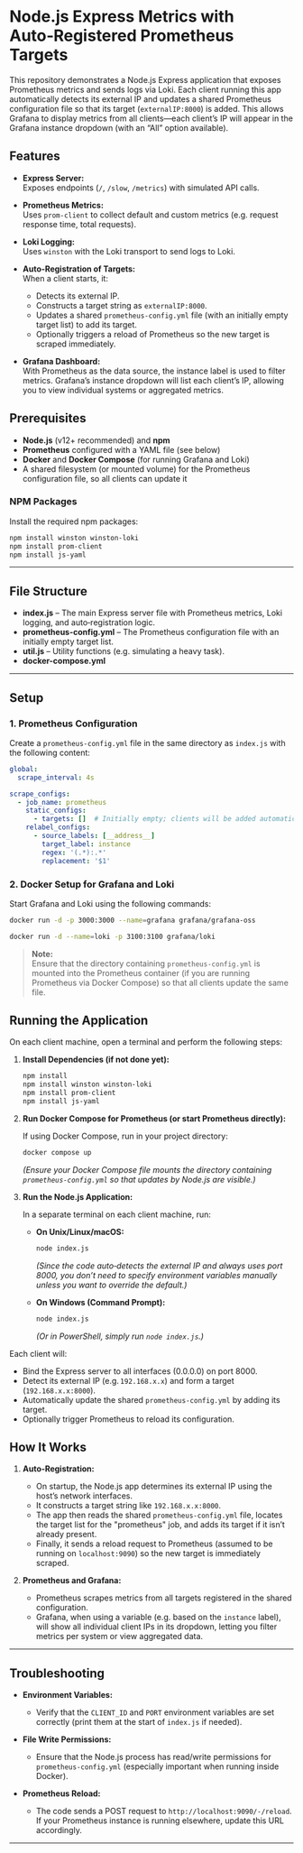 
# Node.js Express Metrics with Auto‑Registered Prometheus Targets

This repository demonstrates a Node.js Express application that exposes Prometheus metrics and sends logs via Loki. Each client running this app automatically detects its external IP and updates a shared Prometheus configuration file so that its target (`externalIP:8000`) is added. This allows Grafana to display metrics from all clients—each client’s IP will appear in the Grafana instance dropdown (with an “All” option available).


## Features

- **Express Server:**  
  Exposes endpoints (`/`, `/slow`, `/metrics`) with simulated API calls.
  
- **Prometheus Metrics:**  
  Uses `prom-client` to collect default and custom metrics (e.g. request response time, total requests).

- **Loki Logging:**  
  Uses `winston` with the Loki transport to send logs to Loki.

- **Auto‑Registration of Targets:**  
  When a client starts, it:
  - Detects its external IP.
  - Constructs a target string as `externalIP:8000`.
  - Updates a shared `prometheus-config.yml` file (with an initially empty target list) to add its target.
  - Optionally triggers a reload of Prometheus so the new target is scraped immediately.

- **Grafana Dashboard:**  
  With Prometheus as the data source, the instance label is used to filter metrics. Grafana’s instance dropdown will list each client’s IP, allowing you to view individual systems or aggregated metrics.


## Prerequisites

- **Node.js** (v12+ recommended) and **npm**
- **Prometheus** configured with a YAML file (see below)
- **Docker** and **Docker Compose** (for running Grafana and Loki)
- A shared filesystem (or mounted volume) for the Prometheus configuration file, so all clients can update it

### NPM Packages

Install the required npm packages:

```bash
npm install winston winston-loki
npm install prom-client
npm install js-yaml
```

---

## File Structure

- **index.js** – The main Express server file with Prometheus metrics, Loki logging, and auto‑registration logic.
- **prometheus-config.yml** – The Prometheus configuration file with an initially empty target list.
- **util.js** – Utility functions (e.g. simulating a heavy task).
- **docker-compose.yml**

---

## Setup

### 1. Prometheus Configuration

Create a `prometheus-config.yml` file in the same directory as `index.js` with the following content:

```yaml
global:
  scrape_interval: 4s

scrape_configs:
  - job_name: prometheus
    static_configs:
      - targets: []  # Initially empty; clients will be added automatically
    relabel_configs:
      - source_labels: [__address__]
        target_label: instance
        regex: '(.*):.*'
        replacement: '$1'
```

### 2. Docker Setup for Grafana and Loki

Start Grafana and Loki using the following commands:

```bash
docker run -d -p 3000:3000 --name=grafana grafana/grafana-oss
```
```bash
docker run -d --name=loki -p 3100:3100 grafana/loki
```
> **Note:**  
> Ensure that the directory containing `prometheus-config.yml` is mounted into the Prometheus container (if you are running Prometheus via Docker Compose) so that all clients update the same file.


## Running the Application

On each client machine, open a terminal and perform the following steps:

1. **Install Dependencies (if not done yet):**

   ```bash
   npm install
   npm install winston winston-loki
   npm install prom-client
   npm install js-yaml
   ```

2. **Run Docker Compose for Prometheus (or start Prometheus directly):**

   If using Docker Compose, run in your project directory:
   
   ```bash
   docker compose up
   ```

   *(Ensure your Docker Compose file mounts the directory containing `prometheus-config.yml` so that updates by Node.js are visible.)*

3. **Run the Node.js Application:**

   In a separate terminal on each client machine, run:

   - **On Unix/Linux/macOS:**
     ```bash
     node index.js
     ```
     *(Since the code auto‑detects the external IP and always uses port 8000, you don’t need to specify environment variables manually unless you want to override the default.)*

   - **On Windows (Command Prompt):**
     ```cmd
     node index.js
     ```
     
     *(Or in PowerShell, simply run `node index.js`.)*

Each client will:
- Bind the Express server to all interfaces (0.0.0.0) on port 8000.
- Detect its external IP (e.g. `192.168.x.x`) and form a target (`192.168.x.x:8000`).
- Automatically update the shared `prometheus-config.yml` by adding its target.
- Optionally trigger Prometheus to reload its configuration.


## How It Works

1. **Auto‑Registration:**
   - On startup, the Node.js app determines its external IP using the host’s network interfaces.
   - It constructs a target string like `192.168.x.x:8000`.
   - The app then reads the shared `prometheus-config.yml` file, locates the target list for the "prometheus" job, and adds its target if it isn’t already present.
   - Finally, it sends a reload request to Prometheus (assumed to be running on `localhost:9090`) so the new target is immediately scraped.

2. **Prometheus and Grafana:**
   - Prometheus scrapes metrics from all targets registered in the shared configuration.
   - Grafana, when using a variable (e.g. based on the `instance` label), will show all individual client IPs in its dropdown, letting you filter metrics per system or view aggregated data.

---

## Troubleshooting

- **Environment Variables:**
  - Verify that the `CLIENT_ID` and `PORT` environment variables are set correctly (print them at the start of `index.js` if needed).

- **File Write Permissions:**
  - Ensure that the Node.js process has read/write permissions for `prometheus-config.yml` (especially important when running inside Docker).

- **Prometheus Reload:**
  - The code sends a POST request to `http://localhost:9090/-/reload`. If your Prometheus instance is running elsewhere, update this URL accordingly.

---
